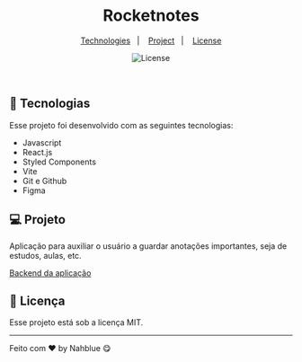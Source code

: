 <h1 align="center"> Rocketnotes </h1>

<p align="center">
  <a href="#-technologies">Technologies</a>&nbsp;&nbsp;&nbsp;|&nbsp;&nbsp;&nbsp;
  <a href="#-project">Project</a>&nbsp;&nbsp;&nbsp;|&nbsp;&nbsp;&nbsp;
  <a href="#memo-license">License</a>
</p>

<p align="center">
  <img alt="License" src="https://img.shields.io/static/v1?label=license&message=MIT&color=49AA26&labelColor=000000">
</p>

<br>

<p align="center">

</p>

## 🚀 Tecnologias

Esse projeto foi desenvolvido com as seguintes tecnologias:

- Javascript
- React.js
- Styled Components
- Vite
- Git e Github
- Figma

## 💻 Projeto

Aplicação para auxiliar o usuário a guardar anotações importantes, seja de estudos, aulas, etc. 

[Backend da aplicação](https://github.com/Nahblue/api-rocketnotes)


## :memo: Licença

Esse projeto está sob a licença MIT.

---

Feito com ♥ by Nahblue 😋